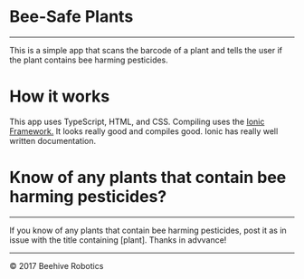 # Bee-Safe Plants
___
This is a simple app that scans the barcode of a plant and tells the user if the plant contains bee harming pesticides. 

# How it works

This app uses TypeScript, HTML, and CSS. Compiling uses the [Ionic Framework.](http://ionicframework.com) It looks really good and compiles good. Ionic has really well written documentation. 

# Know of any plants that contain bee harming pesticides?
___
If you know of any plants that contain bee harming pesticides, post it as in issue with the title containing [plant]. Thanks in advvance!
___
© 2017 Beehive Robotics
